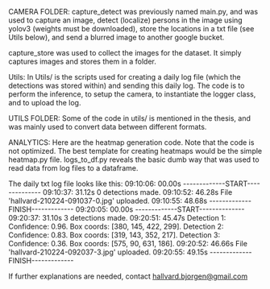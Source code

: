 
CAMERA FOLDER:
capture_detect was previously named main.py, and was used to capture an image, detect (localize) persons in the image using yolov3 (weights must be downloaded), store the locations in a txt file (see Utils below), and send a blurred image to another google bucket.

capture_store was used to collect the images for the dataset. It simply captures images and stores them in a folder. 

Utils:
In Utils/ is the scripts used for creating a daily log file (which the detections was stored within) and sending this daily log. The code is to perform the inference, to setup the camera, to instantiate the logger class, and to upload the log. 


UTILS FOLDER:
Some of the code in utils/ is mentioned in the thesis, and was mainly used to convert data between different formats.


ANALYTICS:
Here are the heatmap generation code. Note that the code is not optimized. The best template for creating heatmaps would be the simple heatmap.py file.
logs_to_df.py reveals the basic dumb way that was used to read data from log files to a dataframe.

The daily txt log file looks like this:
09:10:06: 00.00s -------------START--------------
09:10:37: 31.12s 0 detections made.
09:10:52: 46.28s File 'hallvard-210224-091037-0.jpg' uploaded.
09:10:55: 48.68s -------------FINISH-------------
09:20:05: 00.00s -------------START--------------
09:20:37: 31.10s 3 detections made.
09:20:51: 45.47s 
Detection 1: Confidence: 0.96. Box coords: [380, 145, 422, 299].
Detection 2: Confidence: 0.83. Box coords: [319, 143, 352, 217].
Detection 3: Confidence: 0.36. Box coords: [575, 90, 631, 186].
09:20:52: 46.66s File 'hallvard-210224-092037-3.jpg' uploaded.
09:20:55: 49.15s -------------FINISH-------------





If further explanations are needed, contact hallvard.bjorgen@gmail.com